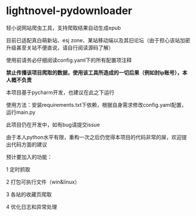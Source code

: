 # lightnovel-pydownloader

轻小说网站爬虫工具，支持爬取结果自动生成epub

目前已适配真白萌新站、esj zone、某站移动端以及其旧论坛（由于担心该站加密升级甚至关站不便直说，请自行阅读源码了解）

使用前请务必仔细阅读config.yaml下的所有配置项注释

**禁止传播该项目爬取的数据，使用该工具所造成的一切后果（例如封ip账号），本人概不负责**

本项目基于pycharm开发，也建议在此之下运行

使用方法：安装requirements.txt下依赖，根据自身需求修改config.yaml配置，运行main.py

此项目仍在开发中，如有bug请提交issue

由于本人python水平有限，重构一次之后仍觉得本项目的代码非常的屎，欢迎提出代码方面的建议

预计要加入的功能：

1 定时抓取

2 打包可执行文件（win&linux）

3 各站的收藏页爬取

4 优化日志和异常处理

